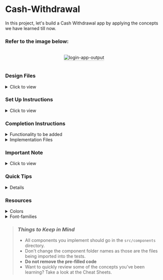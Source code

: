 # Cash-Withdrawal
In this project, let's build a Cash Withdrawal app by applying the concepts we have learned till now.

### Refer to the image below:

<br/>
<div style="text-align: center;">
<img src="https://assets.ccbp.in/frontend/content/react-js/cash-withdrawal-output-v2.gif" alt="login-app-output" style="max-width:50%;box-shadow:0 2.8px 2.2px rgba(0, 0, 0, 0.12)">
</div>
<br/>

### Design Files

<details>
<summary>Click to view</summary>

- [Extra Small (Size < 576px), Small (Size >= 576px)](https://assets.ccbp.in/frontend/content/react-js/login-sm-output.png)
- [Medium (Size >= 768px), Large (Size >= 992px) and Extra Large (Size >= 1200px)](https://assets.ccbp.in/frontend/content/react-js/login-lg-output.png)

</details>

### Set Up Instructions

<details>
<summary>Click to view</summary>

- Download dependencies by running `npm install`
- Start up the app using `npm start`
</details>

### Completion Instructions

<details>
<summary>Functionality to be added</summary>
<br/>

The app must have the following functionalities

- Initially, the balance should be **2000** rupees.
- When a denomination is clicked, then the respective value should be deducted from the balance available.
- The **CashWithdrawal** component receives the **denominationsList** as a prop. It consists of a list of denomination objects with the following properties in each denomination object,
   -   Key	Data Type
      - id : Number
      - value : Number 

</details>

<details>
<summary>Implementation Files</summary>
<br/>

Use these files to complete the implementation:

- src/components/CashWithdrawal/index.js
- src/components/CashWithdrawal/index.css
- - src/components/DenominationItem/index.js
- src/components/DenominationItem/index.css

</details>

### Important Note

<details>
<summary>Click to view</summary>
<br/>
**The following instructions are required for the tests to pass**

- Achieve the given layout using only Class Component
</details>

### Quick Tips
<details>
   - The string method slice() extracts a section of a string and returns it as a new string, without modifying the original string,
   - 1.const text = "The quick brown fox";
   - 2.console.log(text.slice(0, 3)); // The
   - 3.console.log(text.slice(2, 3)); // e
 - You can use the cursor CSS property to specify the mouse cursor to be displayed when pointing over an element,
   -  cursor: pointer;
 - You can use the below outline CSS property for buttons and input elements to remove the highlighting when the elements are clicked,
   -  outline: none;
</details>

### Resources

<details>
<summary>Colors</summary>

<br/>

<div style="background-color:  #150b3e; width: 150px; padding: 10px; color: black">Hex: #150b3e</div>
<div style="background-color: #c7d2fe ; width: 150px; padding: 10px; color: white">Hex: #c7d2fe</div>
<div style="background-color:  #7c3aed; width: 150px; padding: 10px; color: black">Hex: #7c3aed</div>
<div style="background-color: #d4d2db; width: 150px; padding: 10px; color: white">Hex: #d4d2db</div>
<div style="background-color: #585076;width: 150px; padding: 10px; color: black">Hex:  #585076</div>
<div style="background-color: #382f5a; width: 150px; padding: 10px; color: white">Hex: #382f5a</div>
<div style="background-color: #c4c4c4; width: 150px; padding: 10px; color: white">Hex: #c4c4c4</div>

</details>

<details>
<summary>Font-families</summary>

- Roboto

</details>

> ### _Things to Keep in Mind_
>
> - All components you implement should go in the `src/components` directory.
> - Don't change the component folder names as those are the files being imported into the tests.
> - **Do not remove the pre-filled code**
> - Want to quickly review some of the concepts you’ve been learning? Take a look at the Cheat Sheets.

